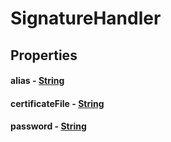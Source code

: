 # SignatureHandler
## Properties
#### alias - [String](String.html)
#### certificateFile - [String](String.html)
#### password - [String](String.html)
